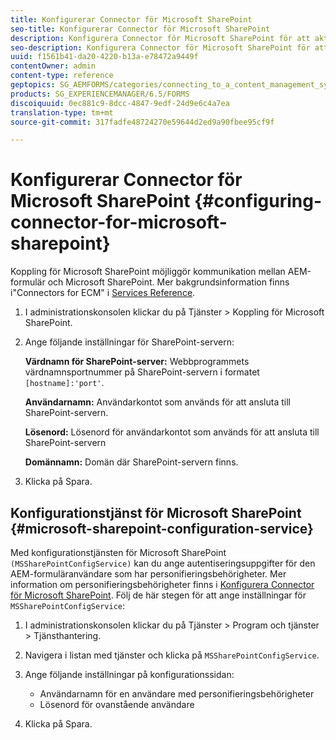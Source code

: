 ```yaml
---
title: Konfigurerar Connector för Microsoft SharePoint
seo-title: Konfigurerar Connector för Microsoft SharePoint
description: Konfigurera Connector för Microsoft SharePoint för att aktivera kommunikation mellan AEM-formulär och Microsoft SharePoint.
seo-description: Konfigurera Connector för Microsoft SharePoint för att aktivera kommunikation mellan AEM-formulär och Microsoft SharePoint.
uuid: f1561b41-da20-4220-b13a-e78472a9449f
contentOwner: admin
content-type: reference
geptopics: SG_AEMFORMS/categories/connecting_to_a_content_management_system
products: SG_EXPERIENCEMANAGER/6.5/FORMS
discoiquuid: 0ec881c9-8dcc-4847-9edf-24d9e6c4a7ea
translation-type: tm+mt
source-git-commit: 317fadfe48724270e59644d2ed9a90fbee95cf9f

---
```



# Konfigurerar Connector för Microsoft SharePoint {#configuring-connector-for-microsoft-sharepoint}

Koppling för Microsoft SharePoint möjliggör kommunikation mellan AEM-formulär och Microsoft SharePoint. Mer bakgrundsinformation finns i&quot;Connectors for ECM&quot; i [Services Reference](https://www.adobe.com/go/learn_aemforms_services_63).

1. I administrationskonsolen klickar du på Tjänster > Koppling för Microsoft SharePoint.
1. Ange följande inställningar för SharePoint-servern:

   **Värdnamn för SharePoint-server:** Webbprogrammets värdnamnsportnummer på SharePoint-servern i formatet `[hostname]:'port'`.

   **Användarnamn:** Användarkontot som används för att ansluta till SharePoint-servern.

   **Lösenord:** Lösenord för användarkontot som används för att ansluta till SharePoint-servern

   **Domännamn:** Domän där SharePoint-servern finns.

1. Klicka på Spara.

## Konfigurationstjänst för Microsoft SharePoint {#microsoft-sharepoint-configuration-service}

Med konfigurationstjänsten för Microsoft SharePoint `(MSSharePointConfigService)` kan du ange autentiseringsuppgifter för den AEM-formuläranvändare som har personifieringsbehörigheter. Mer information om personifieringsbehörigheter finns i [Konfigurera Connector för Microsoft SharePoint](https://help.adobe.com/en_US/AEMForms/6.1/SharePointConfig/index.html). Följ de här stegen för att ange inställningar för `MSSharePointConfigService`:

1. I administrationskonsolen klickar du på Tjänster > Program och tjänster > Tjänsthantering.
1. Navigera i listan med tjänster och klicka på `MSSharePointConfigService`.
1. Ange följande inställningar på konfigurationssidan:

   * Användarnamn för en användare med personifieringsbehörigheter
   * Lösenord för ovanstående användare

1. Klicka på Spara.

